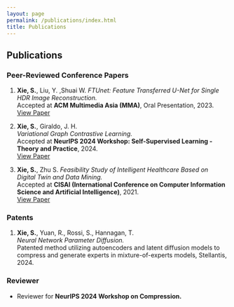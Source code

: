 ```yaml
---
layout: page
permalink: /publications/index.html
title: Publications
---
```


## Publications

### Peer-Reviewed Conference Papers

1. **Xie, S.**, Liu, Y.  ,Shuai W.
   *FTUnet: Feature Transferred U-Net for Single HDR Image Reconstruction.*  
   Accepted at **ACM Multimedia Asia (MMA)**, Oral Presentation, 2023.  
   [View Paper](https://dl.acm.org/doi/10.1145/3595916.3626431)

2. **Xie, S.**, Giraldo, J. H.  
   *Variational Graph Contrastive Learning.*  
   Accepted at **NeurIPS 2024 Workshop: Self-Supervised Learning - Theory and Practice**, 2024.  
   [View Paper](https://openreview.net/forum?id=vo99uctEaA&noteId=vo99uctEaA)

3. **Xie, S.**,  Zhu S. 
   *Feasibility Study of Intelligent Healthcare Based on Digital Twin and Data Mining.*  
   Accepted at **CISAI (International Conference on Computer Information Science and Artificial Intelligence)**, 2021.  
   [View Paper](https://ieeexplore.ieee.org/document/9719314)

### Patents

1. **Xie, S.**, Yuan, R., Rossi, S., Hannagan, T.  
   *Neural Network Parameter Diffusion.*  
   Patented method utilizing autoencoders and latent diffusion models to compress and generate experts in mixture-of-experts models, Stellantis, 2024.


### Reviewer 

- Reviewer for **NeurIPS 2024 Workshop on Compression.**
